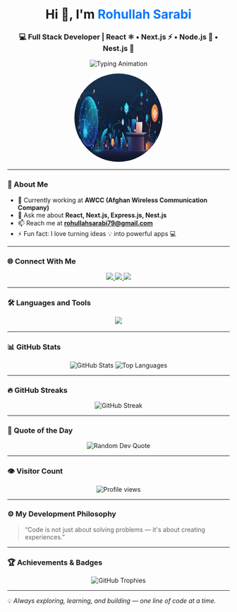 <!-- Profile Header -->
<h1 align="center">Hi 👋, I'm <span style="color:#0078ff;">Rohullah Sarabi</span></h1>
<h3 align="center">💻 Full Stack Developer | React ⚛️ • Next.js ⚡ • Node.js 🚀 • Nest.js 🧩</h3>

<!-- Typing SVG Animation -->
<p align="center">
  <img src="https://readme-typing-svg.herokuapp.com?size=22&duration=3500&color=0078FF&center=true&vCenter=true&width=600&lines=Passionate+Full+Stack+Developer;Building+Modern+Web+Applications;Clean+Code+%7C+Scalable+Architecture+%7C+High+Performance" alt="Typing Animation" />
</p>

<!-- Profile Image -->
<p align="center">
  <img src="https://github.com/Rohullah-Sarabi/Rohullah-Sarabi/blob/main/d18632b5-1665-4024-964a-717449d349d3.jpg" alt="Rohullah Sarabi" width="200" height="200" style="border-radius: 50%;"/>
</p>

---

### 🚀 About Me  
- 🔭 Currently working at **AWCC (Afghan Wireless Communication Company)**  
- 💬 Ask me about **React, Next.js, Express.js, Nest.js**  
- 📫 Reach me at **rohullahsarabi79@gmail.com**  
- ⚡ Fun fact: I love turning ideas 💡 into powerful apps 💻  

---

### 🌐 Connect With Me
<p align="center">
  <a href="https://www.linkedin.com/in/rohullah-sarabi" target="_blank">
    <img src="https://img.shields.io/badge/LinkedIn-0078FF?style=for-the-badge&logo=linkedin&logoColor=white"/>
  </a>
  <a href="mailto:rohullahsarabi79@gmail.com" target="_blank">
    <img src="https://img.shields.io/badge/Gmail-D14836?style=for-the-badge&logo=gmail&logoColor=white"/>
  </a>
  <a href="https://github.com/Rohullah-Sarabi" target="_blank">
    <img src="https://img.shields.io/badge/GitHub-24292F?style=for-the-badge&logo=github&logoColor=white"/>
  </a>
</p>

---

### 🛠️ Languages and Tools

<p align="center">
  <img src="https://skillicons.dev/icons?i=react,nextjs,nodejs,express,nestjs,mongodb,mysql,postgres,redis,tailwind,bootstrap,redux,typescript,javascript,java,python,php,git,firebase&theme=light" />
</p>

---

### 📊 GitHub Stats

<div align="center">
  <img src="https://github-readme-stats.vercel.app/api?username=rohullah-sarabi&show_icons=true&theme=radical" alt="GitHub Stats" height="165"/>
  <img src="https://github-readme-stats.vercel.app/api/top-langs/?username=rohullah-sarabi&layout=compact&theme=radical" alt="Top Languages" height="165"/>
</div>

---

### 🔥 GitHub Streaks
<p align="center">
  <img src="https://github-readme-streak-stats.herokuapp.com/?user=rohullah-sarabi&theme=radical" alt="GitHub Streak"/>
</p>

---

### 🧠 Quote of the Day
<p align="center">
  <img src="https://quotes-github-readme.vercel.app/api?type=horizontal&theme=radical" alt="Random Dev Quote"/>
</p>

---

### 👁️ Visitor Count
<p align="center">
  <img src="https://komarev.com/ghpvc/?username=rohullah-sarabi&label=Profile%20Views&color=blueviolet&style=for-the-badge" alt="Profile views"/>
</p>

---

### ⚙️ My Development Philosophy
> “Code is not just about solving problems — it's about creating experiences.”

---

### 🏆 Achievements & Badges
<p align="center">
  <img src="https://github-profile-trophy.vercel.app/?username=rohullah-sarabi&theme=onestar&no-frame=true&row=1&column=7" alt="GitHub Trophies"/>
</p>

---

💡 *Always exploring, learning, and building — one line of code at a time.*

